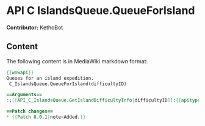 # API C IslandsQueue.QueueForIsland

**Contributor:** KethoBot

## Content

The following content is in MediaWiki markdown format:

```mediawiki
{{wowapi}}
Queues for an island expedition.
 C_IslandsQueue.QueueForIsland(difficultyID)

==Arguments==
:;[[API_C_IslandsQueue.GetIslandDifficultyInfo|difficultyID]]:{{apitype|number}}

==Patch changes==
* {{Patch 8.0.1|note=Added.}}
```